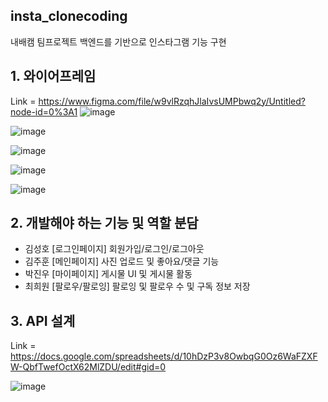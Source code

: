 ## insta_clonecoding
내배캠 팀프로젝트
백엔드를 기반으로 인스타그램 기능 구현 

## 1. 와이어프레임 
Link = https://www.figma.com/file/w9vlRzqhJlaIvsUMPbwq2y/Untitled?node-id=0%3A1
![image](https://user-images.githubusercontent.com/102503017/166588461-6cc2718a-d812-49ee-800c-f70f776d7e9b.png)

![image](https://user-images.githubusercontent.com/102503017/166588314-48373dc1-3f39-42c1-bcbe-8b2076e46071.png)

![image](https://user-images.githubusercontent.com/102503017/166588356-86610b84-de91-4b1a-a84b-d9a8f16486e7.png)

![image](https://user-images.githubusercontent.com/102503017/166588377-de8d96bf-2b1b-4f54-ac70-61ebba771b24.png)

![image](https://user-images.githubusercontent.com/102503017/166588402-13e9ae3b-d297-498d-9ccd-ecd41ad05959.png)



## 2. 개발해야 하는 기능 및 역할 분담
- 김성호 [로그인페이지] 회원가입/로그인/로그아웃
- 김주훈 [메인페이지] 사진 업로드 및 좋아요/댓글 기능
- 박진우 [마이페이지] 게시물 UI 및 게시물 활동
- 최희원 [팔로우/팔로잉] 팔로잉 및 팔로우 수 및 구독 정보 저장 

## 3. API 설계
Link = https://docs.google.com/spreadsheets/d/10hDzP3v8OwbqG0Oz6WaFZXFW-QbfTwefOctX62MlZDU/edit#gid=0

![image](https://user-images.githubusercontent.com/102503017/166588686-2024b6ec-c0b0-4256-8485-a20aecfb04b1.png)
